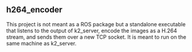 h264_encoder
------------

This project is not meant as a ROS package but a standalone executable that
listens to the output of k2_server, encode the images as a H.264 stream, and
sends them over a new TCP socket.
It is meant to run on the same machine as k2_server.
